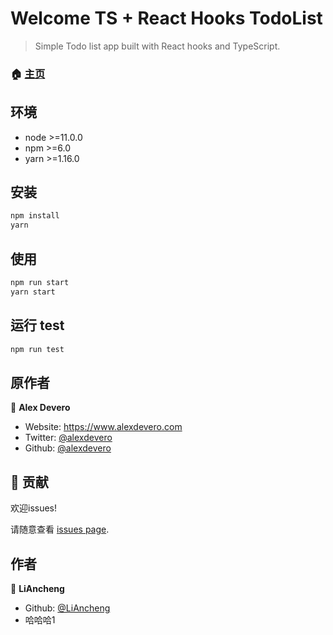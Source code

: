 # Welcome TS + React Hooks TodoList

<!-- ![Version](https://img.shields.io/badge/version-1.0.0-blue.svg?cacheSeconds=2592000)
![Prerequisite](https://img.shields.io/badge/node-%3E%3D11.0.0-blue.svg)
![Prerequisite](https://img.shields.io/badge/npm-%3E%3D6.0-blue.svg)
![Prerequisite](https://img.shields.io/badge/yarn-%3E%3D1.16.0-blue.svg)

[![Documentation](https://img.shields.io/badge/documentation-yes-brightgreen.svg)](https://github.com/alexdevero/react-hooks-todo-list-app-ts#readme)
[![Maintenance](https://img.shields.io/badge/Maintained%3F-yes-green.svg)](https://github.com/alexdevero/react-hooks-todo-list-app-ts/graphs/commit-activity)
[![License: MIT](https://img.shields.io/github/license/alexdevero/react-hooks-todo-list-app-ts)](https://github.com/alexdevero/react-hooks-todo-list-app-ts/blob/master/LICENSE)
[![Twitter: alexdevero](https://img.shields.io/twitter/follow/alexdevero.svg?style=social)](https://twitter.com/alexdevero)

<a href="https://paypal.me/alexdevero" rel="nofollow"><img src="https://img.shields.io/badge/Paypal-Donate-%2300457C.svg?logo=paypal&style=flat" alt="Paypal" data-canonical-src="https://img.shields.io/badge/Paypal-Donate-%2300457C.svg?logo=buy-me-a-coffee&style=flat" style="max-width:100%;"></a>
<a href="https://patreon.com/alexdevero" rel="nofollow"><img src="https://camo.githubusercontent.com/c1eeb70a15e52f44437076a15999bb53101157f0/68747470733a2f2f696d672e736869656c64732e696f2f62616467652f50617472656f6e2d537570706f7274212d2532334639363835342e7376673f6c6f676f3d70617472656f6e267374796c653d666c6174" alt="Patreon" data-canonical-src="https://img.shields.io/badge/Patreon-Support!-%23F96854.svg?logo=patreon&amp;style=flat" style="max-width:100%;"></a>
<a href="https://buymeacoffee.com/alexdevero" rel="nofollow"><img src="https://img.shields.io/badge/Coffee-Donate-%23FF813F.svg?logo=buy-me-a-coffee&style=flat" alt="buymeacoffee" data-canonical-src="https://img.shields.io/badge/Coffee-Donate-%23FF813F.svg?logo=buy-me-a-coffee&style=flat" style="max-width:100%;"></a> -->


> Simple Todo list app built with React hooks and TypeScript.

### 🏠 [主页](https://github.com/liancheng-zcy/todoList_lac#readme)

## 环境
- node >=11.0.0
- npm >=6.0
- yarn >=1.16.0

## 安装

```sh
npm install
yarn
```

## 使用

```sh
npm run start
yarn start
```

## 运行 test

```sh
npm run test
```

## 原作者

👤 **Alex Devero**

* Website: https://www.alexdevero.com
* Twitter: [@alexdevero](https://twitter.com/alexdevero)
* Github: [@alexdevero](https://github.com/alexdevero)

## 🤝 贡献

欢迎issues!

请随意查看 [issues page](https://github.com/liancheng-zcy/todoList_lac/issues).

## 作者

👤 **LiAncheng**

* Github: [@LiAncheng](https://github.com/liancheng-zcy)
* 哈哈哈1

